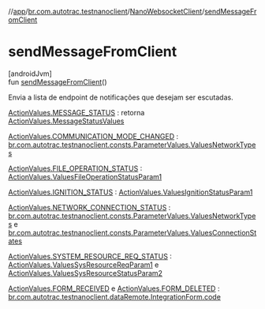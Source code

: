 //[app](../../../index.md)/[br.com.autotrac.testnanoclient](../index.md)/[NanoWebsocketClient](index.md)/[sendMessageFromClient](send-message-from-client.md)

# sendMessageFromClient

[androidJvm]\
fun [sendMessageFromClient](send-message-from-client.md)()

Envia a lista de endpoint de notificações que desejam ser escutadas.

[ActionValues.MESSAGE_STATUS](../../br.com.autotrac.testnanoclient.consts/-action-values/-m-e-s-s-a-g-e_-s-t-a-t-u-s.md) : retorna [ActionValues.MessageStatusValues](../../br.com.autotrac.testnanoclient.consts/-action-values/-message-status-values/index.md)

[ActionValues.COMMUNICATION_MODE_CHANGED](../../br.com.autotrac.testnanoclient.consts/-action-values/-c-o-m-m-u-n-i-c-a-t-i-o-n_-m-o-d-e_-c-h-a-n-g-e-d.md) : [br.com.autotrac.testnanoclient.consts.ParameterValues.ValuesNetworkTypes](../../br.com.autotrac.testnanoclient.consts/-parameter-values/-values-network-types/index.md)

[ActionValues.FILE_OPERATION_STATUS](../../br.com.autotrac.testnanoclient.consts/-action-values/-f-i-l-e_-o-p-e-r-a-t-i-o-n_-s-t-a-t-u-s.md) : [ActionValues.ValuesFileOperationStatusParam1](../../br.com.autotrac.testnanoclient.consts/-action-values/-values-file-operation-status-param1/index.md)

[ActionValues.IGNITION_STATUS](../../br.com.autotrac.testnanoclient.consts/-action-values/-i-g-n-i-t-i-o-n_-s-t-a-t-u-s.md) : [ActionValues.ValuesIgnitionStatusParam1](../../br.com.autotrac.testnanoclient.consts/-action-values/-values-ignition-status-param1/index.md)

[ActionValues.NETWORK_CONNECTION_STATUS](../../br.com.autotrac.testnanoclient.consts/-action-values/-n-e-t-w-o-r-k_-c-o-n-n-e-c-t-i-o-n_-s-t-a-t-u-s.md) : [br.com.autotrac.testnanoclient.consts.ParameterValues.ValuesNetworkTypes](../../br.com.autotrac.testnanoclient.consts/-parameter-values/-values-network-types/index.md) e [br.com.autotrac.testnanoclient.consts.ParameterValues.ValuesConnectionStates](../../br.com.autotrac.testnanoclient.consts/-parameter-values/-values-connection-states/index.md)

[ActionValues.SYSTEM_RESOURCE_REQ_STATUS](../../br.com.autotrac.testnanoclient.consts/-action-values/-s-y-s-t-e-m_-r-e-s-o-u-r-c-e_-r-e-q_-s-t-a-t-u-s.md) : [ActionValues.ValuesSysResourceReqParam1](../../br.com.autotrac.testnanoclient.consts/-action-values/-values-sys-resource-req-param1/index.md) e [ActionValues.ValuesSysResourceStatusParam2](../../br.com.autotrac.testnanoclient.consts/-action-values/-values-sys-resource-status-param2/index.md)

[ActionValues.FORM_RECEIVED](../../br.com.autotrac.testnanoclient.consts/-action-values/-f-o-r-m_-r-e-c-e-i-v-e-d.md) e [ActionValues.FORM_DELETED](../../br.com.autotrac.testnanoclient.consts/-action-values/-f-o-r-m_-d-e-l-e-t-e-d.md) : [br.com.autotrac.testnanoclient.dataRemote.IntegrationForm.code](../../br.com.autotrac.testnanoclient.dataRemote/-integration-form/code.md)
